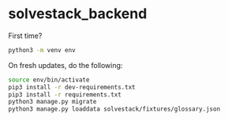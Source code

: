 # solvestack_backend

First time?

```bash
python3 -m venv env
```

On fresh updates, do the following:

```bash
source env/bin/activate
pip3 install -r dev-requirements.txt
pip3 install -r requirements.txt
python3 manage.py migrate
python3 manage.py loaddata solvestack/fixtures/glossary.json
```
